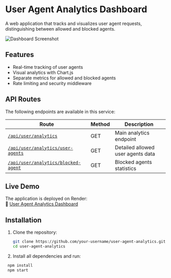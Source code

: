 # User Agent Analytics Dashboard

A web application that tracks and visualizes user agent requests, distinguishing between allowed and blocked agents.

![Dashboard Screenshot]('https://res.cloudinary.com/drbxd3o2a/image/upload/v1745439056/userAnalytics_p8nmo8.png') 


## Features

- Real-time tracking of user agents
- Visual analytics with Chart.js
- Separate metrics for allowed and blocked agents
- Rate limiting and security middleware

## API Routes

The following endpoints are available in this service:

| Route | Method | Description |
|-------|--------|-------------|
| [`/api/user/analytics`](https://user-agent-analytics.onrender.com/api/user/analytics) | GET | Main analytics endpoint |
| [`/api/user/analytics/user-agents`](https://user-agent-analytics.onrender.com/api/user/analytics/user-agents) | GET | Detailed allowed user agents data |
| [`/api/user/analytics/blocked-agent`](https://user-agent-analytics.onrender.com/api/user/analytics/blocked-agent) | GET | Blocked agents statistics |

## Live Demo

The application is deployed on Render:  
🔗 [User Agent Analytics Dashboard](https://user-agent-analytics.onrender.com/api/user/analytics)

## Installation

1. Clone the repository:
   ```bash
   git clone https://github.com/your-username/user-agent-analytics.git
   cd user-agent-analytics
   
2. Install all dependencies and run:
  ```bash
   npm install
   npm start

   
